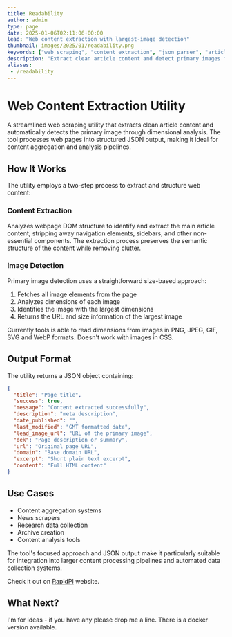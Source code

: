 ```yaml
---
title: Readability
author: admin
type: page
date: 2025-01-06T02:11:06+00:00
lead: "Web content extraction with largest-image detection"
thumbnail: images/2025/01/readability.png
keywords: ["web scraping", "content extraction", "json parser", "article extraction", "image detection"]
description: "Extract clean article content and detect primary images from websites with JSON output"
aliases:
 - /readability
---
```


# Web Content Extraction Utility

A streamlined web scraping utility that extracts clean article content and automatically detects the primary image through dimensional analysis. The tool processes web pages into structured JSON output, making it ideal for content aggregation and analysis pipelines.

## How It Works

The utility employs a two-step process to extract and structure web content:

### Content Extraction
Analyzes webpage DOM structure to identify and extract the main article content, stripping away navigation elements, sidebars, and other non-essential components. The extraction process preserves the semantic structure of the content while removing clutter.

### Image Detection
Primary image detection uses a straightforward size-based approach:

1. Fetches all image elements from the page
2. Analyzes dimensions of each image
3. Identifies the image with the largest dimensions
4. Returns the URL and size information of the largest image

Currently tools is able to read dimensions from images in PNG, JPEG, GIF, SVG and WebP formats. Doesn't work with images in CSS. 

## Output Format

The utility returns a JSON object containing:

```json
{
  "title": "Page title",
  "success": true,
  "message": "Content extracted successfully",
  "description": "meta description",
  "date_published": "",
  "last_modified": "GMT formatted date",
  "lead_image_url": "URL of the primary image",
  "dek": "Page description or summary",
  "url": "Original page URL",
  "domain": "Base domain URL",
  "excerpt": "Short plain text excerpt",
  "content": "Full HTML content"
}
```

## Use Cases

- Content aggregation systems
- News scrapers
- Research data collection
- Archive creation
- Content analysis tools

The tool's focused approach and JSON output make it particularly suitable for integration into larger content processing pipelines and automated data collection systems.

Check it out on [RapidPI](https://rapidapi.com/slav123/api/readability) website. 

## What Next?

I'm for ideas - if you have any please drop me a line. There is a docker version available.